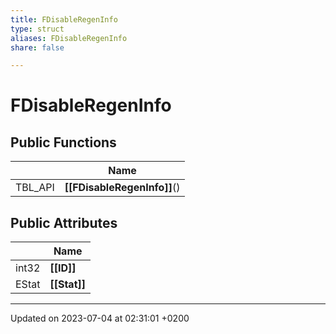 ```yaml
---
title: FDisableRegenInfo
type: struct
aliases: FDisableRegenInfo
share: false

---
```


# FDisableRegenInfo





## Public Functions

|                | Name           |
| -------------- | -------------- |
| TBL_API | **[[FDisableRegenInfo]]**() |

## Public Attributes

|                | Name           |
| -------------- | -------------- |
| int32 | **[[ID]]**  |
| EStat | **[[Stat]]**  |

-------------------------------

Updated on 2023-07-04 at 02:31:01 +0200